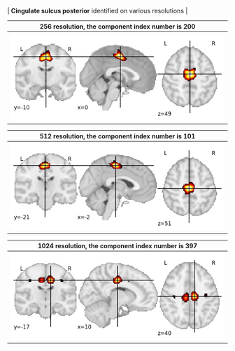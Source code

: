 


| **Cingulate sulcus posterior** identified on various resolutions |

| 256 resolution, the component index number is 200|  
|:---:|  
| ![Component 256](../256/final/200.jpg "From component 256: Cingulate sulcus posterior") |

| 512 resolution, the component index number is 101|  
|:---:|  
| ![Component 512](../512/final/101.jpg "From component 512: Cingulate sulcus posterior") |

| 1024 resolution, the component index number is 397|  
|:---:|  
| ![Component 1024](../1024/final/397.jpg "From component 1024: Cingulate sulcus posterior") |
